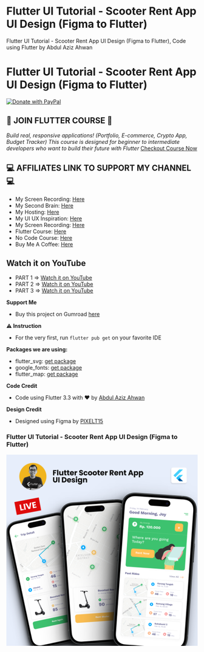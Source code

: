 # Flutter UI Tutorial - Scooter Rent App UI Design (Figma to Flutter)

Flutter UI Tutorial - Scooter Rent App UI Design (Figma to Flutter), Code using Flutter by Abdul Aziz Ahwan

# Flutter UI Tutorial - Scooter Rent App UI Design (Figma to Flutter)

[![Donate with PayPal](https://raw.githubusercontent.com/aha999/DonateButtons/master/Paypal.png)](https://paypal.me/abdulazizahwan)

## 🔖 JOIN FLUTTER COURSE 🔖

_Build real, responsive applications! (Portfolio, E-commerce, Crypto App, Budget Tracker)
This course is designed for beginner to intermediate developers who want to build their future with Flutter_
[Checkout Course Now](https://gumroad.com/a/659170419/fqamxr)

## 💻 AFFILIATES LINK TO SUPPORT MY CHANNEL 💻

- My Screen Recording: [Here](https://screen.studio/@Zgn84)
- My Second Brain: [Here](https://taskade.com/?via=abdulazizahwan)
- My Hosting: [Here](https://ultahost.com/#abdulazizahwan)
- My UI UX Inspiration: [Here](https://mobbin.com/?via=abdulazizahwan)
- My Screen Recording: [Here](https://www.screenstory.io/?via=abdulazizahwan)
- Flutter Course: [Here](https://gumroad.com/a/659170419/fqamxr)
- No Code Course: [Here](https://nocodecamp.lemonsqueezy.com/?aff=Zgn84)
- Buy Me A Coffee: [Here](https://buymeacoffee.com/abdulazizahwan)

## Watch it on YouTube

- PART 1 => [Watch it on YouTube](https://youtube.com/live/wN67aeuDSVc?feature=share)
- PART 2 => [Watch it on YouTube](https://youtube.com/live/EPlDeZEpnrc?feature=share)
- PART 3 => [Watch it on YouTube](https://youtube.com/live/mFrWRwRwrWs?feature=share)

**Support Me**

- Buy this project on Gumroad [here](https://abdulazizahwan.gumroad.com/l/ghpdsz)

**⚠️ Instruction**

- For the very first, run `flutter pub get` on your favorite IDE

**Packages we are using:**

- flutter_svg: [get package](https://pub.dev/packages/flutter_svg)
- google_fonts: [get package](https://pub.dev/packages/google_fonts)
- flutter_map: [get package](https://pub.dev/packages/flutter_map)

**Code Credit**

- Code using Flutter 3.3 with ❤️ by [Abdul Aziz Ahwan](https://youtube.com/@abdulazizahwan)

**Design Credit**

- Designed using Figma by [PIXELT15](https://ui8.net/pixelt15/products/freebies---ui-rent-scooter-app)

### Flutter UI Tutorial - Scooter Rent App UI Design (Figma to Flutter)

[![Flutter UI Tutorial - Scooter Rent App UI Design (Figma to Flutter))](/img-ui.png)](https://youtube.com/@abdulazizahwan)
